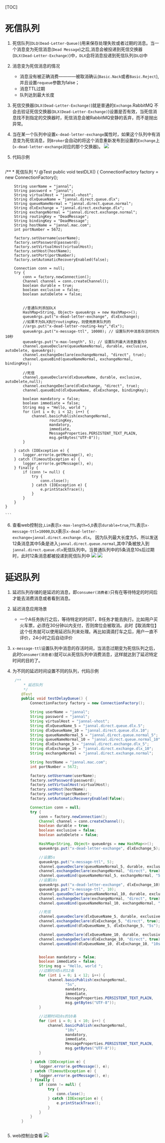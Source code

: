 [TOC]

# 死信队列

1. 死信队列(`DLQ(Dead-Letter-Queue)`)用来保存处理失败或者过期的消息。当一个消息变为死信消息(`Dead Message`)之后,消息会被投递到死信交换器(`DLX(Dead-Letter-Exchange)`)中，`DLX`会将消息投递到死信队列(`DLQ`)中
2. 消息变为死信消息的情况
    * 消息没有被正确消费————被取消确认(`Basic.Nack`或者`Basic.Reject`),并且设置`requeue`参数为false；
    * 消息TTL过期
    * 队列达到最大长度
3. 死信交换器(`DLX(Dead-Letter-Exchange)`)就是普通的`Exchange`.RabbitMQ 不会去验证死信交换器(`DLX(Dead-Letter-Exchange)`)设置是否有效，当死信消息找不到指定的交换器时，死信消息会被RabbitMQ安静的丢弃，而不是抛出异常。

4. 当在某一个队列中设置`x-dead-letter-exchange`属性时，如果这个队列中有消息变为死信消息，则`Broker`会自动的将这个消息重新发布到设置的`Exchange`上(`x-dead-letter-exchange`对应的那个交换器)。
     ![](media/15382317158251.jpg) 


5. 代码示例
    
    ```java
  /**
     * 死信队列
     */
    @Test
    public void testDLX() {
        ConnectionFactory factory = new ConnectionFactory();

        String userName = "jannal";
        String password = "jannal";
        String virtualHost = "jannal-vhost";
        String dlxQueueName = "jannal.direct.queue.dlx";
        String queueNameNormal = "jannal.direct.queue.normal";
        String dlxExchange = "jannal.direct.exchange.dlx";
        String exchangeNormal = "jannal.direct.exchange.normal";
        String routingKey = "DeadMessage";
        String bindingKey = "DeadMessage";
        String hostName = "jannal.mac.com";
        int portNumber = 5672;

        factory.setUsername(userName);
        factory.setPassword(password);
        factory.setVirtualHost(virtualHost);
        factory.setHost(hostName);
        factory.setPort(portNumber);
        factory.setAutomaticRecoveryEnabled(false);

        Connection conn = null;
        try {
            conn = factory.newConnection();
            Channel channel = conn.createChannel();
            boolean durable = true;
            boolean exclusive = false;
            boolean autoDelete = false;


            //普通队列添加DLX
            HashMap<String, Object> queueArgs = new HashMap<>();
            queueArgs.put("x-dead-letter-exchange", dlxExchange);
            //如果不为DLX执行routingKey，则使用原来队列的
            //args.put("x-dead-letter-routing-key","dlx");
            queueArgs.put("x-message-ttl", 10000); // 设置队列中消息存活时间为10秒
            queueArgs.put("x-max-length", 5); // 设置队列最大消息数量为5
            channel.queueDeclare(queueNameNormal, durable, exclusive, autoDelete, queueArgs);
            channel.exchangeDeclare(exchangeNormal, "direct", true);
            channel.queueBind(queueNameNormal, exchangeNormal, bindingKey);

            //死信
            channel.queueDeclare(dlxQueueName, durable, exclusive, autoDelete,null);
            channel.exchangeDeclare(dlxExchange, "direct", true);
            channel.queueBind(dlxQueueName, dlxExchange, bindingKey);

            boolean mandatory = false;
            boolean immediate = false;
            String msg = "Hello, world ";
            for (int i = 0; i < 12; i++) {
                channel.basicPublish(exchangeNormal,
                        routingKey,
                        mandatory,
                        immediate,
                        MessageProperties.PERSISTENT_TEXT_PLAIN,
                        msg.getBytes("UTF-8"));
            }

        } catch (IOException e) {
            logger.error(e.getMessage(), e);
        } catch (TimeoutException e) {
            logger.error(e.getMessage(), e);
        } finally {
            if (conn != null) {
                try {
                    conn.close();
                } catch (IOException e) {
                    e.printStackTrace();
                }
            }
        }
    }
    
    ```
    
6. 查看web控制台,`Lim`表示`x-max-length=5`,`D`表示`durable=true`,`TTL`表示`x-message-ttl=10000`,`DLX`表示`x-dead-letter-exchange=jannal.direct.exchange.dlx`。 因为队列最大长度为5，所以发送12条消息其中5条是进入`jannal.direct.queue.normal`,其中7条被放入到`jannal.direct.queue.dlx`死信队列中。当普通队列中的5条消息10s后过期时，此时12条消息都被投递到死信队列中
    ![](media/15382305631944.jpg)
    ![](media/15382306554184.jpg)

# 延迟队列

1. 延迟队列存储的是延迟的消息，即`consumer(消费者)`只有在等待特定的时间后才能去消费消息或者看到消息。
2. 延迟消息应用场景
    * 一个A任务执行之后，等待特定的时间T，B任务才能去执行。比如用户买火车票，必须在30分钟以内支付，否则席位会被取消。此时【取消席位】这个任务就可以使用延迟队列来处理。再比如滴滴打车之后，用户一直不评价，24小时之后自动评价
3. `x-message-ttl`设置队列中消息的存活时间，当消息过期变为死信队列之后，此时`Consumer(消息者)`就可以从死信队列中消费消息，这样就达到了延迟特定时间的目的了。

4. 为不同的延迟时间设置不同的队列，代码示例
    
    ```java
     /**
         * 延迟队列
         */
        @Test
        public void testDelayQueue() {
            ConnectionFactory factory = new ConnectionFactory();
    
            String userName = "jannal";
            String password = "jannal";
            String virtualHost = "jannal-vhost";
            String dlxQueueName_5 = "jannal.direct.queue.dlx.5";
            String dlxQueueName_10 = "jannal.direct.queue.dlx.10";
            String queueNameNormal_5 = "jannal.direct.queue.normal_5";
            String queueNameNormal_10 = "jannal.direct.queue.normal_10";
            String dlxExchange_5 = "jannal.direct.exchange.dlx_5";
            String dlxExchange_10 = "jannal.direct.exchange.dlx_10";
            String exchangeNormal = "jannal.direct.exchange.normal";
    
            String hostName = "jannal.mac.com";
            int portNumber = 5672;
    
            factory.setUsername(userName);
            factory.setPassword(password);
            factory.setVirtualHost(virtualHost);
            factory.setHost(hostName);
            factory.setPort(portNumber);
            factory.setAutomaticRecoveryEnabled(false);
    
            Connection conn = null;
            try {
                conn = factory.newConnection();
                Channel channel = conn.createChannel();
                boolean durable = true;
                boolean exclusive = false;
                boolean autoDelete = false;
    
                HashMap<String, Object> queueArgs = new HashMap<>();
                queueArgs.put("x-dead-letter-exchange", dlxExchange_5);
    
                //设置5s
                queueArgs.put("x-message-ttl", 5);
                channel.queueDeclare(queueNameNormal_5, durable, exclusive, autoDelete, queueArgs);
                channel.exchangeDeclare(exchangeNormal, "direct", true);
                channel.queueBind(queueNameNormal_5, exchangeNormal, "5s");
                //设置10s
                queueArgs.put("x-dead-letter-exchange", dlxExchange_10);
                queueArgs.put("x-message-ttl", 10);
                channel.queueDeclare(queueNameNormal_10, durable, exclusive, autoDelete, queueArgs);
                channel.exchangeDeclare(exchangeNormal, "direct", true);
                channel.queueBind(queueNameNormal_10, exchangeNormal, "10s");
    
                //死信
                channel.queueDeclare(dlxQueueName_5, durable, exclusive, autoDelete,null);
                channel.exchangeDeclare(dlxExchange_5, "direct", true);
                channel.queueBind(dlxQueueName_5, dlxExchange_5, "5s");
    
                channel.queueDeclare(dlxQueueName_10, durable, exclusive, autoDelete,null);
                channel.exchangeDeclare(dlxExchange_10, "direct", true);
                channel.queueBind(dlxQueueName_10, dlxExchange_10, "10s");
    
    
                boolean mandatory = false;
                boolean immediate = false;
                String msg = "Hello, world ";
                //过期时间5s的12条
                for (int i = 0; i < 12; i++) {
                    channel.basicPublish(exchangeNormal,
                            "5s",
                            mandatory,
                            immediate,
                            MessageProperties.PERSISTENT_TEXT_PLAIN,
                            msg.getBytes("UTF-8"));
                }
    
                //过期时间10s的10条
                for (int i = 0; i < 10; i++) {
                    channel.basicPublish(exchangeNormal,
                            "10s",
                            mandatory,
                            immediate,
                            MessageProperties.PERSISTENT_TEXT_PLAIN,
                            msg.getBytes("UTF-8"));
                }
    
            } catch (IOException e) {
                logger.error(e.getMessage(), e);
            } catch (TimeoutException e) {
                logger.error(e.getMessage(), e);
            } finally {
                if (conn != null) {
                    try {
                        conn.close();
                    } catch (IOException e) {
                        e.printStackTrace();
                    }
                }
            }
        }
    
    
    
    ```
    
5. web控制台查看
    ![](media/15382344147732.jpg)

        
    

